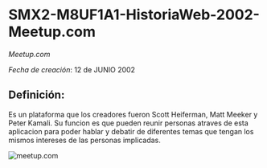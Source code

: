 # SMX2-M8UF1A1-HistoriaWeb-2002-Meetup.com
*Meetup.com*

*Fecha de creación*: 12 de JUNIO 2002

## Definición:

Es un plataforma que los creadores fueron Scott Heiferman, Matt Meeker y Peter Kamali. Su funcion es que pueden reunir personas atraves de esta aplicacion para poder hablar y debatir de diferentes temas que tengan los mismos intereses de las personas implicadas.

![meetup.com](https://github.com/alexka9/SMX2-M8UF1A1-HistoriaWeb-2002-Meetup.com/edit/main/meetup.en_.png "Imagen meetup")



